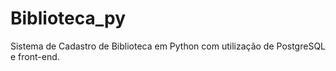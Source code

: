 # Biblioteca_py
Sistema de Cadastro de Biblioteca em Python com utilização de PostgreSQL e front-end.
